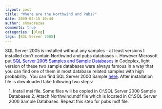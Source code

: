 ```yaml
---
layout: post
title: "Where are the Northwind and Pubs?"
date: 2009-04-15 10:44
author: ahmadrezaa
comments: true
categories: [Blog]
tags: [SQL Server 2005]
---
```



<span>SQL Server 2005 is installed without any samples - at least versions I installed don't contain Northwind and pubs databases -. However Microsoft put <a href="http://www.codeplex.com/SqlServerSamples"><span style="color:blue;">SQL Server 2005 Samples and Sample Databases</span></a> in Codeplex, light version of these two sample databases were always famous in a way that you can find one of them in most database related samples with high probability.<span>&#160; </span>You can find SQL Server 2000 Sample <a href="http://www.microsoft.com/downloads/details.aspx?FamilyID=06616212-0356-46A0-8DA2-EEBC53A68034"><span style="color:blue;">here</span></a>. After installation file is downloaded take following two steps:</span>
  <p style="line-height:normal;margin:0 0 0 9pt;" class="MsoNormal">
  <p style="line-height:normal;margin:0 0 0 9pt;" class="MsoNormal"><span>1. Install msi file. Some files will be copied in C:\SQL Server 2000 Sample Databases       
2. Attach Northwind.mdf file which is located in C:\SQL Server 2000 Sample Databases. Repeat this step for pubs mdf file. </span>

